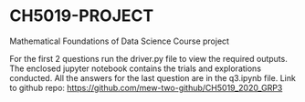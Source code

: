 # CH5019-PROJECT
Mathematical Foundations of Data Science Course project

For the first 2 questions run the driver.py file to view the required outputs. The enclosed jupyter notebook contains the trials and explorations conducted.
All the answers for the last question are in the q3.ipynb file.
Link to github repo: https://github.com/mew-two-github/CH5019_2020_GRP3